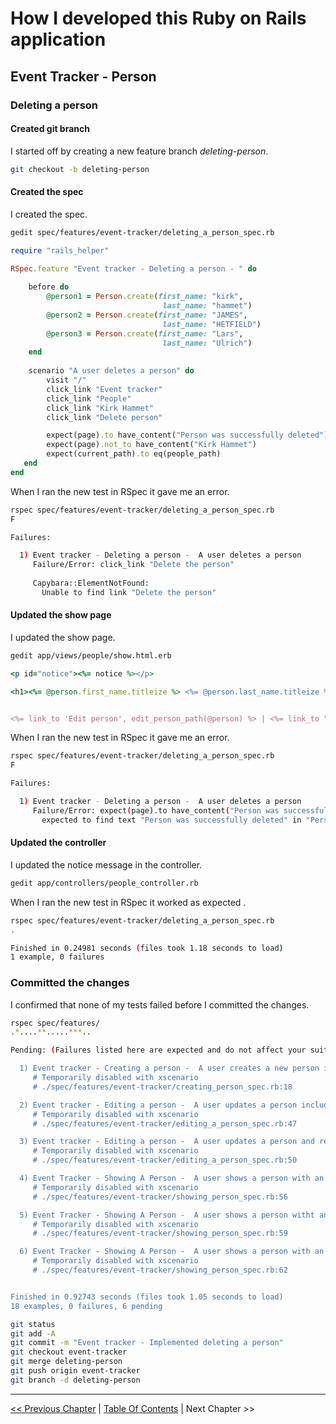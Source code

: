 # How I developed this Ruby on Rails application #


## Event Tracker - Person ##


### Deleting a person ###


#### Created git branch ####
I started off by creating a new feature branch *deleting-person*. 
```bash
git checkout -b deleting-person
```

#### Created the spec ####
I created the spec.
```bash
gedit spec/features/event-tracker/deleting_a_person_spec.rb
```

```ruby
require "rails_helper"

RSpec.feature "Event tracker - Deleting a person - " do
    
    before do
        @person1 = Person.create(first_name: "kirk",
                                  last_name: "hammet") 
        @person2 = Person.create(first_name: "JAMES",
                                  last_name: "HETFIELD") 
        @person3 = Person.create(first_name: "Lars",
                                  last_name: "Ulrich") 
    end
    
    scenario "A user deletes a person" do
        visit "/"
        click_link "Event tracker"
        click_link "People"
        click_link "Kirk Hammet"
        click_link "Delete person"

        expect(page).to have_content("Person was successfully deleted")
        expect(page).not_to have_content("Kirk Hammet")
        expect(current_path).to eq(people_path) 
   end
end
```

When I ran the new test in RSpec it gave me an error.
```bash
rspec spec/features/event-tracker/deleting_a_person_spec.rb 
F

Failures:

  1) Event tracker - Deleting a person -  A user deletes a person
     Failure/Error: click_link "Delete the person"
     
     Capybara::ElementNotFound:
       Unable to find link "Delete the person"
```


#### Updated the show page ####
I updated the show page.
```bash
gedit app/views/people/show.html.erb
```

```ruby
<p id="notice"><%= notice %></p>

<h1><%= @person.first_name.titleize %> <%= @person.last_name.titleize %> </h1>


<%= link_to 'Edit person', edit_person_path(@person) %> | <%= link_to "Delete person", person_path(@person), method: :delete, data: { confirm: "Are you sure you want to delete the person?" } %> | <%= link_to 'Back', people_path %> | <%= link_to "Home", root_path %>
```

When I ran the new test in RSpec it gave me an error.
```bash
rspec spec/features/event-tracker/deleting_a_person_spec.rb 
F

Failures:

  1) Event tracker - Deleting a person -  A user deletes a person
     Failure/Error: expect(page).to have_content("Person was successfully deleted")
       expected to find text "Person was successfully deleted" in "Person was successfully destroyed.\nListing people\nJames Hetfield\nLars Ulrich\nNew person | Event tracker | Home"
```


#### Updated the controller ####
I updated the notice message in the controller.
```bash
gedit app/controllers/people_controller.rb
```

When I ran the new test in RSpec it worked as expected .
```bash
rspec spec/features/event-tracker/deleting_a_person_spec.rb 
.

Finished in 0.24981 seconds (files took 1.18 seconds to load)
1 example, 0 failures
```

### Committed the changes ###
I confirmed that none of my tests failed before I committed the changes.
```bash
rspec spec/features/
.*....**.....***..

Pending: (Failures listed here are expected and do not affect your suite's status)

  1) Event tracker - Creating a person -  A user creates a new person including uploading an image
     # Temporarily disabled with xscenario
     # ./spec/features/event-tracker/creating_person_spec.rb:18

  2) Event tracker - Editing a person -  A user updates a person including uploading a new image
     # Temporarily disabled with xscenario
     # ./spec/features/event-tracker/editing_a_person_spec.rb:47

  3) Event tracker - Editing a person -  A user updates a person and removes the uploaded image
     # Temporarily disabled with xscenario
     # ./spec/features/event-tracker/editing_a_person_spec.rb:50

  4) Event Tracker - Showing A Person -  A user shows a person with an uploaded image - Name entered in lowercase letters
     # Temporarily disabled with xscenario
     # ./spec/features/event-tracker/showing_person_spec.rb:56

  5) Event Tracker - Showing A Person -  A user shows a person witht an uploaded image - Name entered in uppercase letters
     # Temporarily disabled with xscenario
     # ./spec/features/event-tracker/showing_person_spec.rb:59

  6) Event Tracker - Showing A Person -  A user shows a person with an uploaded image - Name entered in capitalized letters
     # Temporarily disabled with xscenario
     # ./spec/features/event-tracker/showing_person_spec.rb:62


Finished in 0.92743 seconds (files took 1.05 seconds to load)
18 examples, 0 failures, 6 pending
```

```bash
git status
git add -A
git commit -m "Event tracker - Implemented deleting a person"
git checkout event-tracker
git merge deleting-person 
git push origin event-tracker
git branch -d deleting-person
```

----------
[<< Previous Chapter](../section_3_event_tracker_person/3_4_editing_a_person.md) | [Table Of Contents](../how_i_developed_this_rails_application.md) | Next Chapter >>
